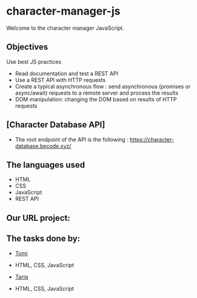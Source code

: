 # character-manager-js

Welcome to the character manager JavaScript.

## Objectives

Use best JS practices
- Read documentation and test a REST API
- Use a REST API with HTTP requests
- Create a typical asynchronous flow : send asynchronous (promises or async/await) requests to a remote server and process the results
- DOM manipulation: changing the DOM based on results of HTTP requests

## [**Character Database API**]

- The root endpoint of the API is the following : https://character-database.becode.xyz/

## The languages used
 * HTML
 * CSS
 * JavaScript
 * REST API

## Our URL project:

## The tasks done by:
* [Tomi](https://github.com/szobonyatomi)
- HTML, CSS, JavaScript
* [Tariq](https://github.com/Tselawi)
- HTML, CSS, JavaScript
